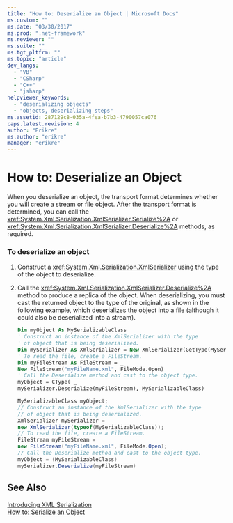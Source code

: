 ```yaml
---
title: "How to: Deserialize an Object | Microsoft Docs"
ms.custom: ""
ms.date: "03/30/2017"
ms.prod: ".net-framework"
ms.reviewer: ""
ms.suite: ""
ms.tgt_pltfrm: ""
ms.topic: "article"
dev_langs: 
  - "VB"
  - "CSharp"
  - "C++"
  - "jsharp"
helpviewer_keywords: 
  - "deserializing objects"
  - "objects, deserializing steps"
ms.assetid: 287129c8-035a-4fea-b7b3-4790057ca076
caps.latest.revision: 4
author: "Erikre"
ms.author: "erikre"
manager: "erikre"
---
```

# How to: Deserialize an Object
When you deserialize an object, the transport format determines whether you will create a stream or file object. After the transport format is determined, you can call the <xref:System.Xml.Serialization.XmlSerializer.Serialize%2A> or <xref:System.Xml.Serialization.XmlSerializer.Deserialize%2A> methods, as required.  
  
### To deserialize an object  
  
1.  Construct a <xref:System.Xml.Serialization.XmlSerializer> using the type of the object to deserialize.  
  
2.  Call the <xref:System.Xml.Serialization.XmlSerializer.Deserialize%2A> method to produce a replica of the object. When deserializing, you must cast the returned object to the type of the original, as shown in the following example, which deserializes the object into a file (although it could also be deserialized into a stream).  
  
    ```vb  
    Dim myObject As MySerializableClass  
    ' Construct an instance of the XmlSerializer with the type  
    ' of object that is being deserialized.  
    Dim mySerializer As XmlSerializer = New XmlSerializer(GetType(MySerializableClass))  
    ' To read the file, create a FileStream.  
    Dim myFileStream As FileStream = _  
    New FileStream("myFileName.xml", FileMode.Open)  
    ' Call the Deserialize method and cast to the object type.  
    myObject = CType( _  
    mySerializer.Deserialize(myFileStream), MySerializableClass)  
    ```  
  
    ```csharp  
    MySerializableClass myObject;  
    // Construct an instance of the XmlSerializer with the type  
    // of object that is being deserialized.  
    XmlSerializer mySerializer =   
    new XmlSerializer(typeof(MySerializableClass));  
    // To read the file, create a FileStream.  
    FileStream myFileStream =   
    new FileStream("myFileName.xml", FileMode.Open);  
    // Call the Deserialize method and cast to the object type.  
    myObject = (MySerializableClass)   
    mySerializer.Deserialize(myFileStream)  
    ```  
  
## See Also  
 [Introducing XML Serialization](../../../docs/framework/serialization/introducing-xml-serialization.md)   
 [How to: Serialize an Object](../../../docs/framework/serialization/how-to-serialize-an-object.md)
